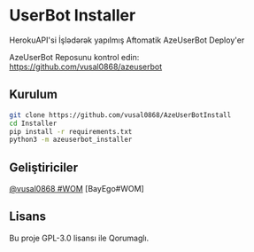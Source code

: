 # UserBot Installer

HerokuAPI'si İşlədərək yapılmış Aftomatik AzeUserBot Deploy'er

AzeUserBot Reposunu kontrol edin: https://github.com/vusal0868/azeuserbot
## Kurulum
```sh
git clone https://github.com/vusal0868/AzeUserBotInstall
cd Installer
pip install -r requirements.txt
python3 -m azeuserbot_installer
```

## Geliştiriciler
[@vusal0868 #WOM](https://t.me/vusal0868)
[BayEgo#WOM]


## Lisans
Bu proje GPL-3.0 lisansı ile Qorumaglı.